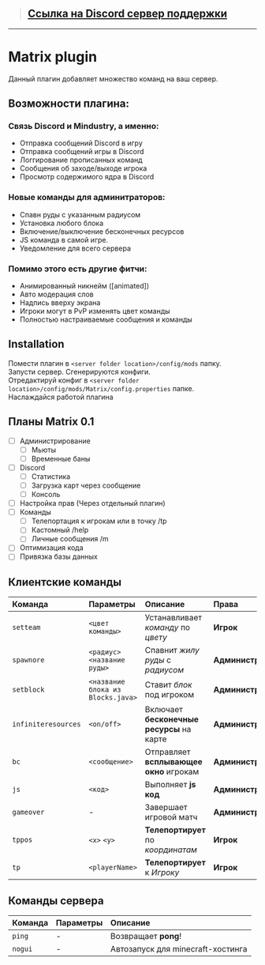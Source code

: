 > ## [Ссылка на Discord сервер поддержки](https://discord.gg/SQrXbEV)

***

# Matrix plugin
Данный плагин добавляет множество команд на ваш сервер.

## Возможности плагина:<br>

### Связь Discord и Mindustry, а именно:
 - Отправка сообщений Discord в игру
 - Отправка сообщений игры в Discord
 - Логгирование прописанных команд
 - Сообщения об заходе/выходе игрока
 - Просмотр содержимого ядра в Discord
 
### Новые команды для админитраторов:
 - Спавн руды с указанным радиусом
 - Установка любого блока
 - Включение/выключение бесконечных ресурсов
 - JS команда в самой игре.
 - Уведомление для всего сервера
 
### Помимо этого есть другие фитчи:
 - Анимированный никнейм ([animated])
 - Авто модерация слов
 - Надпись вверху экрана
 - Игроки могут в PvP изменять цвет команды
 - Полностью настраиваемые сообщения и команды

## Installation

Помести плагин в ``<server folder location>/config/mods`` папку.<br>
Запусти сервер. Сгенерируются конфиги.<br>
Отредактируй конфиг в ``<server folder location>/config/mods/Matrix/config.properties`` папке.<br>
Наслаждайся работой плагина

## Планы Matrix 0.1
- [ ] Администрирование
  - [ ] Мьюты
  - [ ] Временные баны
- [ ] Discord
  - [ ] Статистика
  - [ ] Загрузка карт через сообщение
  - [ ] Консоль
- [ ] Настройка прав (Через отдельный плагин)
- [ ] Команды
  - [ ] Телепортация к игрокам или в точку /tp
  - [ ] Кастомный /help
  - [ ] Личные сообщения /m
- [ ] Оптимизация кода
- [ ] Привязка базы данных

## Клиентские команды

| Команда | Параметры | Описание | Права
|:---|:---|:---|:--- |
| `setteam` | `<цвет команды>` | Устанавливает *команду* по *цвету* | **Игрок** |
| `spawnore` | `<радиус>` `<название руды>` | Спавнит *жилу руды* с *радиусом* | **Администратор** |
| `setblock` | `<название блока из Blocks.java>` | Ставит *блок* под игроком | **Администратор** |
| `infiniteresources` | `<on/off>` | Включает **бесконечные ресурсы** на карте | **Администратор** |
| `bc` | `<сообщение>` | Отправляет **всплывающее окно** игрокам | **Администратор** |
| `js` | `<код>` | Выполняет **js код** | **Администратор** |
| `gameover` | - | Завершает игровой матч | **Администратор** |
| `tppos` | `<x>` `<y>` | **Телепортирует** по *координатам* | **Игрок** |
| `tp` | `<playerName>` | **Телепортирует** к *Игроку* | **Игрок** |

## Команды сервера

| Команда | Параметры | Описание |
|:---|:---|:--- |
| `ping` | - | Возвращает **pong**! |
| `nogui` | - | Автозапуск для minecraft-хостинга |
